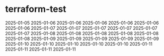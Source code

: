 # terraform-test
2025-01-05
2025-01-06
2025-01-06
2025-01-06
2025-01-06
2025-01-06
2025-01-06
2025-01-07
2025-01-07
2025-01-07
2025-01-07
2025-01-07
2025-01-07
2025-01-08
2025-01-08
2025-01-08
2025-01-08
2025-01-08
2025-01-08
2025-01-09
2025-01-09
2025-01-09
2025-01-09
2025-01-09
2025-01-10
2025-01-10
2025-01-10
2025-01-10
2025-01-10
2025-01-11
2025-01-11
2025-01-11
2025-01-11

